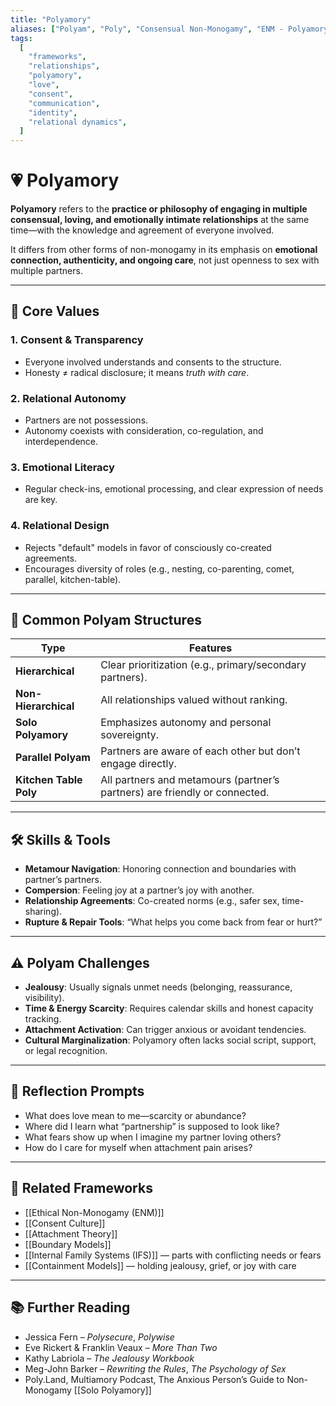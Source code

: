 ```yaml
---
title: "Polyamory"
aliases: ["Polyam", "Poly", "Consensual Non-Monogamy", "ENM - Polyamory"]
tags:
  [
    "frameworks",
    "relationships",
    "polyamory",
    "love",
    "consent",
    "communication",
    "identity",
    "relational dynamics",
  ]
---
```


<!-- @format -->

# 💗 Polyamory

**Polyamory** refers to the **practice or philosophy of engaging in multiple consensual, loving, and emotionally intimate relationships** at the same time—with the knowledge and agreement of everyone involved.

It differs from other forms of non-monogamy in its emphasis on **emotional connection, authenticity, and ongoing care**, not just openness to sex with multiple partners.

---

## 🧠 Core Values

### 1. **Consent & Transparency**

- Everyone involved understands and consents to the structure.
- Honesty ≠ radical disclosure; it means _truth with care_.

### 2. **Relational Autonomy**

- Partners are not possessions.
- Autonomy coexists with consideration, co-regulation, and interdependence.

### 3. **Emotional Literacy**

- Regular check-ins, emotional processing, and clear expression of needs are key.

### 4. **Relational Design**

- Rejects "default" models in favor of consciously co-created agreements.
- Encourages diversity of roles (e.g., nesting, co-parenting, comet, parallel, kitchen-table).

---

## 🔄 Common Polyam Structures

| Type                   | Features                                                                   |
| ---------------------- | -------------------------------------------------------------------------- |
| **Hierarchical**       | Clear prioritization (e.g., primary/secondary partners).                   |
| **Non-Hierarchical**   | All relationships valued without ranking.                                  |
| **Solo Polyamory**     | Emphasizes autonomy and personal sovereignty.                              |
| **Parallel Polyam**    | Partners are aware of each other but don’t engage directly.                |
| **Kitchen Table Poly** | All partners and metamours (partner’s partners) are friendly or connected. |

---

## 🛠 Skills & Tools

- **Metamour Navigation**: Honoring connection and boundaries with partner’s partners.
- **Compersion**: Feeling joy at a partner’s joy with another.
- **Relationship Agreements**: Co-created norms (e.g., safer sex, time-sharing).
- **Rupture & Repair Tools**: “What helps you come back from fear or hurt?”

---

## ⚠️ Polyam Challenges

- **Jealousy**: Usually signals unmet needs (belonging, reassurance, visibility).
- **Time & Energy Scarcity**: Requires calendar skills and honest capacity tracking.
- **Attachment Activation**: Can trigger anxious or avoidant tendencies.
- **Cultural Marginalization**: Polyamory often lacks social script, support, or legal recognition.

---

## 💬 Reflection Prompts

- What does love mean to me—scarcity or abundance?
- Where did I learn what “partnership” is supposed to look like?
- What fears show up when I imagine my partner loving others?
- How do I care for myself when attachment pain arises?

---

## 🔗 Related Frameworks

- [[Ethical Non-Monogamy (ENM)]]
- [[Consent Culture]]
- [[Attachment Theory]]
- [[Boundary Models]]
- [[Internal Family Systems (IFS)]] — parts with conflicting needs or fears
- [[Containment Models]] — holding jealousy, grief, or joy with care

---

## 📚 Further Reading

- Jessica Fern – _Polysecure_, _Polywise_
- Eve Rickert & Franklin Veaux – _More Than Two_
- Kathy Labriola – _The Jealousy Workbook_
- Meg-John Barker – _Rewriting the Rules_, _The Psychology of Sex_
- Poly.Land, Multiamory Podcast, The Anxious Person’s Guide to Non-Monogamy
  [[Solo Polyamory]]

